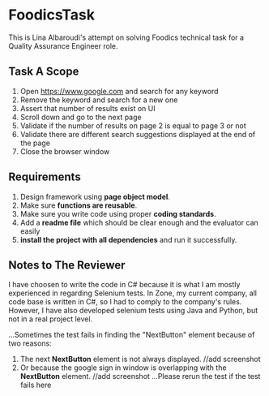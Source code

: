 # FoodicsTask
This is Lina Albaroudi's attempt on solving Foodics technical task for a Quality Assurance Engineer role. 

## Task A Scope
1. Open https://www.google.com and search for any keyword
2. Remove the keyword and search for a new one
3. Assert that number of results exist on UI
4. Scroll down and go to the next page
5. Validate if the number of results on page 2 is equal to page 3 or not
6. Validate there are different search suggestions displayed at the end of the page
7. Close the browser window

## Requirements
1. Design framework using **page object model**.
2. Make sure **functions are reusable**.
3. Make sure you write code using proper **coding standards**.
4. Add a **readme file** which should be clear enough and the evaluator can easily
5. **install the project with all dependencies** and run it successfully.

## Notes to The Reviewer
I have choosen to write the code in C# because it is what I am mostly experienced in regarding Selenium tests. 
In Zone, my current company, all code base is written in C#, so I had to comply to the company's rules.
However, I have also developed selenium tests using Java and Python, but not in a real project level. 

...Sometimes the test fails in finding the "NextButton" element because of two reasons:
1. The next **NextButton** element is not always displayed.
//add screenshot
2. Or because the google sign in window is overlapping with the **NextButton** element. 
//add screenshot
...Please rerun the test if the test fails here
